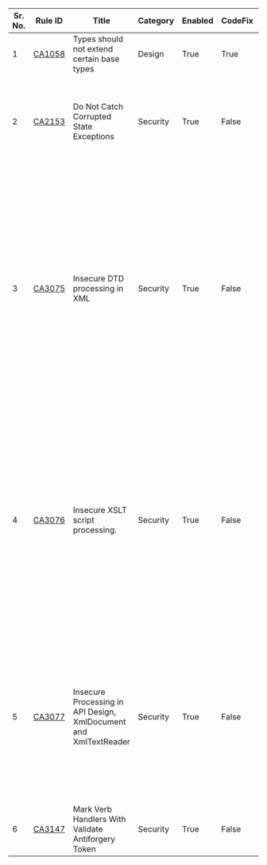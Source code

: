 
Sr. No. | Rule ID | Title | Category | Enabled | CodeFix | Description |
--------|---------|-------|----------|---------|---------|--------------------------------------------------------------------------------------------------------------|
1 | [CA1058](https://docs.microsoft.com/visualstudio/code-quality/ca1058-types-should-not-extend-certain-base-types) | Types should not extend certain base types | Design | True | True | An externally visible type extends certain base types. Use one of the alternatives. |
2 | [CA2153](https://docs.microsoft.com/visualstudio/code-quality/ca2153-avoid-handling-corrupted-state-exceptions) | Do Not Catch Corrupted State Exceptions | Security | True | False | Catching corrupted state exceptions could mask errors (such as access violations), resulting in inconsistent state of execution or making it easier for attackers to compromise system. Instead, catch and handle a more specific set of exception type(s) or re-throw the exception |
3 | [CA3075](https://docs.microsoft.com/visualstudio/code-quality/ca3075-insecure-dtd-processing) | Insecure DTD processing in XML | Security | True | False | Using XmlTextReader.Load(), creating an insecure XmlReaderSettings instance when invoking XmlReader.Create(), setting the InnerXml property of the XmlDocument and enabling DTD processing using XmlUrlResolver insecurely can lead to information disclosure. Replace it with a call to the Load() method overload that takes an XmlReader instance, use XmlReader.Create() to accept XmlReaderSettings arguments or consider explicitly setting secure values. The DataViewSettingCollectionString property of DataViewManager should always be assigned from a trusted source, the DtdProcessing property should be set to false, and the XmlResolver property should be changed to XmlSecureResolver or null.  |
4 | [CA3076](https://docs.microsoft.com/visualstudio/code-quality/ca3076-insecure-xslt-script-execution) | Insecure XSLT script processing. | Security | True | False | Providing an insecure XsltSettings instance and an insecure XmlResolver instance to XslCompiledTransform.Load method is potentially unsafe as it allows processing script within XSL, which on an untrusted XSL input may lead to malicious code execution. Either replace the insecure XsltSettings argument with XsltSettings.Default or an instance that has disabled document function and script execution, or replace the XmlResolver argurment with null or an XmlSecureResolver instance. This message may be suppressed if the input is known to be from a trusted source and external resource resolution from locations that are not known in advance must be supported. |
5 | [CA3077](https://docs.microsoft.com/visualstudio/code-quality/ca3077-insecure-processing-in-api-design-xml-document-and-xml-text-reader) | Insecure Processing in API Design, XmlDocument and XmlTextReader | Security | True | False | Enabling DTD processing on all instances derived from XmlTextReader or  XmlDocument and using XmlUrlResolver for resolving external XML entities may lead to information disclosure. Ensure to set the XmlResolver property to null, create an instance of XmlSecureResolver when processing untrusted input, or use XmlReader.Create method with a secure XmlReaderSettings argument. Unless you need to enable it, ensure the DtdProcessing property is set to false.  |
6 | [CA3147](https://docs.microsoft.com/visualstudio/code-quality/ca3147-mark-verb-handlers-with-validateantiforgerytoken) | Mark Verb Handlers With Validate Antiforgery Token | Security | True | False | Missing ValidateAntiForgeryTokenAttribute on controller action {0}. |
